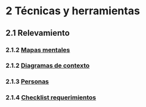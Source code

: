 # 2 Técnicas y herramientas

## 2.1 Relevamiento

### 2.1.2 [Mapas mentales](./2_1_1_Mapas_mentales.md)

### 2.1.2 [Diagramas de contexto](./2_1_2_Diagramas_de_contexto.md)

### 2.1.3 [Personas](./2_1_3_Personas.md)

### 2.1.4 [Checklist requerimientos](./2_1_4_Checklist_requerimientos.md)
